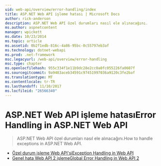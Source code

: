 ```yaml
---
uid: web-api/overview/error-handling/index
title: ASP.NET Web API işleme hatası | Microsoft Docs
author: rick-anderson
description: ASP.NET Web API özel durumları nasıl ele alınacağını.
ms.author: aspnetcontent
manager: wpickett
ms.date: 10/23/2014
ms.topic: article
ms.assetid: 0b2f1edb-816c-4a86-95bc-0c55797eb3af
ms.technology: dotnet-webapi
ms.prod: .net-framework
msc.legacyurl: /web-api/overview/error-handling
msc.type: chapter
ms.openlocfilehash: 955c334f1e11b9dc28e2cc0a0fc055226fa0607f
ms.sourcegitcommit: 9a9483aceb34591c97451997036a9120c3fe2baf
ms.translationtype: MT
ms.contentlocale: tr-TR
ms.lasthandoff: 11/10/2017
ms.locfileid: "26566340"
---
```

<a name="error-handling-in-aspnet-web-api"></a><span data-ttu-id="a4771-103">ASP.NET Web API işleme hatası</span><span class="sxs-lookup"><span data-stu-id="a4771-103">Error Handling in ASP.NET Web API</span></span>
====================
> <span data-ttu-id="a4771-104">ASP.NET Web API özel durumları nasıl ele alınacağını.</span><span class="sxs-lookup"><span data-stu-id="a4771-104">How to handle exceptions in ASP.NET Web API.</span></span>


- [<span data-ttu-id="a4771-105">Özel durum işleme Web API'si</span><span class="sxs-lookup"><span data-stu-id="a4771-105">Exception Handling in Web API</span></span>](exception-handling.md)
- [<span data-ttu-id="a4771-106">Genel hata Web API 2 işleme</span><span class="sxs-lookup"><span data-stu-id="a4771-106">Global Error Handling in Web API 2</span></span>](web-api-global-error-handling.md)
